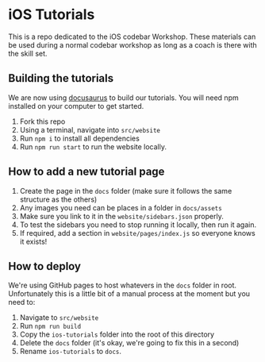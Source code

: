 # iOS Tutorials

This is a repo dedicated to the iOS codebar Workshop. These materials can be used during a normal codebar workshop as long as a coach is there with the skill set.

## Building the tutorials

We are now using [docusaurus](https://docusaurus.io) to build our tutorials. You will need npm installed on your computer to get started.

1. Fork this repo
2. Using a terminal, navigate into `src/website`
3. Run `npm i` to install all dependencies
4. Run `npm run start` to run the website locally.

## How to add a new tutorial page

1. Create the page in the `docs` folder (make sure it follows the same structure as the others)
2. Any images you need can be places in a folder in `docs/assets`
3. Make sure you link to it in the `website/sidebars.json` properly.
4. To test the sidebars you need to stop running it locally, then run it again.
5. If required, add a section in `website/pages/index.js` so everyone knows it exists!

## How to deploy

We're using GitHub pages to host whatevers in the `docs` folder in root. Unfortunately this is a little bit of a manual process at the moment but you need to:
1. Navigate to `src/website`
2. Run `npm run build`
3. Copy the `ios-tutorials` folder into the root of this directory
4. Delete the `docs` folder (it's okay, we're going to fix this in a second)
4. Rename `ios-tutorials` to `docs`.
